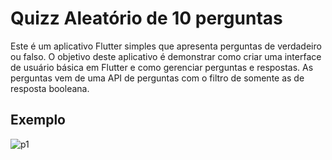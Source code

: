 # Quizz Aleatório de 10 perguntas

Este é um aplicativo Flutter simples que apresenta perguntas de verdadeiro ou falso. O objetivo deste aplicativo é demonstrar como criar uma interface de usuário básica em Flutter e como gerenciar perguntas e respostas. As perguntas vem de uma API de perguntas com o filtro de somente as de resposta booleana.

## Exemplo


![p1](https://github.com/RafaelRFAndrade/QuizzFLutter/assets/110788109/493fe1ed-eca5-468f-a5c6-a82c378c258a)
